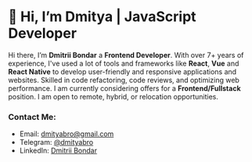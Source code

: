 # 👋 Hi, I’m Dmitya | JavaScript Developer

Hi there, I’m **Dmitrii Bondar** a **Frontend Developer**. With over 7+ years of experience, I've used a lot of tools and frameworks like **React**, **Vue** and **React Native** to develop user-friendly and responsive applications and websites. Skilled in code refactoring, code reviews, and optimizing web performance. I am currently considering offers for a **Frontend/Fullstack** position. I am open to remote, hybrid, or relocation opportunities.

### Contact Me:
- Email: <a href="mailto:dmityabro@gmail.com">dmityabro@gmail.com</a>
- Telegram: <a href="https://t.me/dmityabro">@dmityabro</a>
- LinkedIn: <a href="https://www.linkedin.com/in/dmitrii-b-frontend/">Dmitrii Bondar</a>

